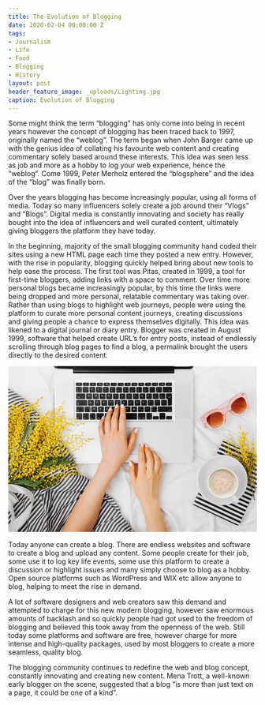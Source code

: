 ```yaml
---
title: The Evolution of Blogging
date: 2020-02-04 00:00:00 Z
tags:
- Journalism
- Life
- Food
- Blogging
- History
layout: post
header_feature_image: _uploads/Lighting.jpg
caption: Evolution of Blogging
---
```


Some might think the term “blogging” has only come into being in recent years however the concept of blogging has been traced back to 1997, originally named the “weblog”. The term began when John Barger came up with the genius idea of collating his favourite web content and creating commentary solely based around these interests. This idea was seen less as job and more as a hobby to log your web experience, hence the “weblog”. Come 1999, Peter Merholz entered the “blogsphere” and the idea of the “blog” was finally born.

Over the years blogging has become increasingly popular, using all forms of media. Today so many influencers solely create a job around their “Vlogs” and “Blogs”. Digital media is constantly innovating and society has really bought into the idea of influencers and well curated content, ultimately giving bloggers the platform they have today.

In the beginning, majority of the small blogging community hand coded their sites using a new HTML page each time they posted a new entry. However, with the rise in popularity, blogging quickly helped bring about new tools to help ease the process. The first tool was Pitas, created in 1999, a tool for first-time bloggers, adding links with a space to comment.
Over time more personal blogs became increasingly popular, by this time the links were being dropped and more personal, relatable commentary was taking over. Rather than using blogs to highlight web journeys, people were using the platform to curate more personal content journeys, creating discussions and giving people a chance to express themselves digitally. This idea was likened to a digital journal or diary entry. Blogger was created in August 1999, software that helped create URL’s for entry posts, instead of endlessly scrolling through blog pages to find a blog, a permalink brought the users directly to the desired content.  

[![Blogging](/_uploads/FT-Blogging-Income.jpg)](/_uploads/FT-Blogging-Income.jpg)

Today anyone can create a blog. There are endless websites and software to create a blog and upload any content. Some people create for their job, some use it to log key life events, some use this platform to create a discussion or highlight issues and many simply choose to blog as a hobby. Open source platforms such as WordPress and WIX etc allow anyone to blog, helping to meet the rise in demand.

A lot of software designers and web creators saw this demand and attempted to charge for this new modern blogging, however saw enormous amounts of backlash and so quickly people had got used to the freedom of blogging and believed this took away from the openness of the web. Still today some platforms and software are free, however charge for more intense and high-quality packages, used by most bloggers to create a more seamless, quality blog.

The blogging community continues to redefine the web and blog concept, constantly innovating and creating new content. Mena Trott, a well-known early blogger on the scene, suggested that a blog “is more than just text on a page, it could be one of a kind”.  
